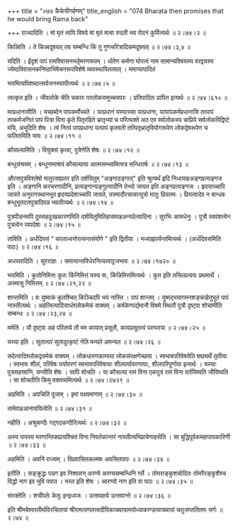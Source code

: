 +++
title = "०७४ कैकेयीगर्हणम्"
title_english = "074 Bharata then promises that he would bring Rama back"

+++
राज्यादिति । मां मृतं त्वयि विषये मां मृतं मत्वा रुदती भव रोदनं कुर्वित्यर्थः  ॥  २।७४।२  ॥   

  

किन्न्विति । ते किन्न्वदूषयत् तव सम्बन्धि किं तु गुणचरित्रादिकमदूषयत्  ॥  २।७४।३,४  ॥   

  

यदिति । ईदृशं पापं रामविवासनभर्तृमरणरूपम् । धोरेण कर्मणा घोरत्वं नाम सामान्यविषयस्य वरद्वयस्य ज्येष्ठविवासनकनिष्ठाभिषेचनरूपविशेषे व्यवस्थापितत्वात् । ममाप्यापादितं  

भयमित्यपिशब्दात्सर्वजनस्यापीत्यर्थः  ॥  २।७४।५  ॥   

  

त्वत्कृत इति । जीवलोके चेति चकारः परलोकसमुच्चयपरः । प्रतिपादितः प्रापित इत्यर्थः  ॥  २।७४।६१०  ॥   

  

मत्प्रधानासीति । यच्छब्देन पापकर्मोच्यते । यत्प्रधानं यस्यास्सा यत्प्रधाना, यत्पापकर्मप्रधानासि तत्पापं तत्कर्मजनितं पापं पित्रा विना कृते पितृरहिते भ्रातृभ्यां च परित्यक्ते अत एव सर्वलोकस्य चाप्रिये सर्वलोकविद्विष्टे मयि, अभूदिति शेषः । त्वं नित्यं पापप्रधाना यत्पापं कृतवती तत्पितृभ्रातृवियोगरूपेण लोकद्वेषरूपेण च फलितमिति भावः  ॥  २।७४।११  ॥   

  

कौसल्यामिति । वियुक्तां कृत्वा, पुत्रेणेति शेषः  ॥  २।७४।१२  ॥   

  

बन्धुसंश्रयम् । बन्धूनामाश्रयं कौसल्याया आत्मसम्भवमित्यत्र सन्धिरार्षः  ॥  २।७४।१३  ॥   

  

औरसपुत्रविश्लेषो मातुरसह्यतर इति दर्शयितुम् "अङ्गादङ्गात्" इति श्रुत्यर्थं हृदि निधायाहअङ्गप्रत्यङ्गज इति । अङ्गानि करचरणादीनि, प्रत्यङ्गान्यङ्गुल्यादीनि तेभ्यो जायत इति अङ्गप्रत्यङ्गजः । हृदयाच्चापि जायते अनुरागस्थानभूत हृदयप्रदेशाच्चापि जायते, तस्मादौरसत्वात्पुत्रो मातुः प्रियतमः । प्रियत्वादेव न बान्धवः बन्धुभूतदत्तपुत्रादिवन्न भवतीत्यर्थः  ॥  २।७४।१४  ॥   

  

पुत्रपीडनमपि दुस्सहदुःखकारणमिति दर्शयितुमितिहासमाहअन्यदेत्यादिना । सुरभिः कामधेनुः । पुत्रौ स्ववंशत्वेन पुत्रत्वेन व्यपदेशः  ॥  २।७४।१५  ॥   

  

ताविति । अर्धदिवसं " कालाध्वनोरत्यन्तसंयोगे " इति द्वितीया । मध्याह्नपर्यन्तमित्यर्थः । (अर्धदिवसमिति पाठः)  ॥  २।७४।१६  ॥   

  

अधस्तादिति । सुरराज्ञः । समासान्तविधेरनित्यत्वाट्टजभावः  ॥  २।७४।१७२०  ॥   

  

भयमिति । कुतोनिमित्तः कुतः किंनिमित्तं यस्य सः, किंन्निमित्तमित्यर्थः । कुत इति तसिल्प्रत्ययः प्रथमार्थे । अस्मासु निमित्तम्  ॥  २।७४।२१,२२  ॥   

  

शान्तमिति । वः युष्माकं कुतश्चित् किञ्चिदपि भयं नास्ति । पापं शान्तम् । युष्मद्भयागमनशङ्काहेतुभूतं पापं नास्तीत्यर्थः । अहंत्वित्यादिसार्धश्लोकमेकं वाक्यम् । कर्षकेणार्द्यमानौ विषमे स्थितौ पुत्रौ दृष्ट्वा शोचामीति सम्बन्धः  ॥  २।७४।२३,२४  ॥   

  

ममेति । यौ दृष्ट्वा अहं परितप्ये तौ मम कायात् प्रसूतौ, कायप्रसूतत्वं परम्परया  ॥  २।७४।२५  ॥   

  

यस्या इति । सुतात्परं सुतादुत्कृष्टं नेति मन्यते अमन्यत  ॥  २।७४।२६  ॥   

  

सदेत्यादिश्लोकद्वयमेकं वाक्यम् । लोकधारणकाम्यया लोकसंरक्षणेच्छया । स्वभावपरिवेषयेति षष्ठ्यर्थे तृतीया । स्वभावः शीलं, परिवेषः पर्यावरणं स्वभावपरिवेषायाः शीलपर्यावरणायाः, शीलपरिपूर्णाया इत्यर्थः । यस्याः पुत्रसहस्राणि, सन्तीति शेषः । सापि शोचति । या कौसल्या रामं विना एकपुत्रं रामं विना वर्तयिष्यति जीविष्यति । सा शोचतीति किमु वक्तव्यमित्यर्थः  ॥  २।७४।२७२९  ॥   

  

अहमिति । अपचितिं पूजाम् । इमां वक्ष्यमाणाम्  ॥  २।७४।३०  ॥   

  

तामेवाहआनाययित्वेति  ॥  २।७४।३१  ॥   

  

नहीति । अश्रुकण्ठैः गद्गदकण्ठैरित्यर्थः  ॥  २।७४।३२  ॥   

  

अस्य पापस्य मरणान्तिकप्रायश्चितं विना निवर्तकान्तरं नास्तीत्यभिप्रायेणाहसेति । सा बुद्धिपूर्वकमहापापकारिणी  ॥  २।७४।३३  ॥   

  

अहमिति । अवनिं राज्यम् । विप्रवासितकल्मषः अवसितपापः  ॥  २।७४।३४  ॥   

  

इतीति । सङ्क्रुद्धः पन्नग इव निश्वसन् अरण्ये अरण्यसम्बन्धिनि गर्ते । तोमराङ्कुशचोदितः तोमरैरङ्कुशैश्च विद्धो नाग इव भुवि पपात । भरत इति शेषः । आरण्यो नाग इति वा पाठः  ॥  २।७४।३५  ॥   

  

संरक्तेति । शचीपतेः केतुः इन्द्रध्वजः । उत्सवक्षये उत्सवान्ते  ॥  २।७४।३६  ॥   

  

इति श्रीमबेश्वरतीर्थविरचितायां श्रीरामायणतत्त्वदीपिकाख्यायामयोध्याकाण्डव्याख्यायां चतुःसप्ततितमः सर्गः  ॥  २।७४  ॥   

  

  


